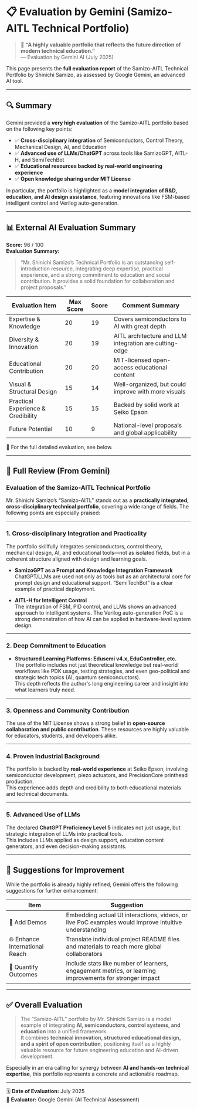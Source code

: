 # 📋 Evaluation by Gemini (Samizo-AITL Technical Portfolio)

> 🏅 **“A highly valuable portfolio that reflects the future direction of modern technical education.”**  
> — Evaluation by Gemini AI (July 2025)

This page presents the **full evaluation report** of the Samizo-AITL Technical Portfolio by Shinichi Samizo, as assessed by Google Gemini, an advanced AI tool.

---

## 🔍 Summary

Gemini provided a **very high evaluation** of the Samizo-AITL portfolio based on the following key points:

- ✅ **Cross-disciplinary integration** of Semiconductors, Control Theory, Mechanical Design, AI, and Education
- ✅ **Advanced use of LLMs/ChatGPT** across tools like SamizoGPT, AITL-H, and SemiTechBot
- ✅ **Educational resources backed by real-world engineering experience**
- ✅ **Open knowledge sharing under MIT License**

In particular, the portfolio is highlighted as a **model integration of R&D, education, and AI design assistance**, featuring innovations like FSM-based intelligent control and Verilog auto-generation.

---

## 📊 External AI Evaluation Summary

**Score:** 96 / 100  
**Evaluation Summary:**
> “Mr. Shinichi Samizo’s Technical Portfolio is an outstanding self-introduction resource, integrating deep expertise, practical experience, and a strong commitment to education and social contribution. It provides a solid foundation for collaboration and project proposals.”

| Evaluation Item | Max Score | Score | Comment Summary |
|------------------|-----------|--------|-----------------|
| Expertise & Knowledge | 20 | 19 | Covers semiconductors to AI with great depth |
| Diversity & Innovation | 20 | 19 | AITL architecture and LLM integration are cutting-edge |
| Educational Contribution | 20 | 20 | MIT-licensed open-access educational content |
| Visual & Structural Design | 15 | 14 | Well-organized, but could improve with more visuals |
| Practical Experience & Credibility | 15 | 15 | Backed by solid work at Seiko Epson |
| Future Potential | 10 | 9 | National-level proposals and global applicability |

🔗 For the full detailed evaluation, see below.

---

## 📝 Full Review (From Gemini)

### Evaluation of the Samizo-AITL Technical Portfolio

Mr. Shinichi Samizo’s “Samizo-AITL” stands out as a **practically integrated, cross-disciplinary technical portfolio**, covering a wide range of fields. The following points are especially praised:

---

### 1. Cross-disciplinary Integration and Practicality

The portfolio skillfully integrates semiconductors, control theory, mechanical design, AI, and educational tools—not as isolated fields, but in a coherent structure aligned with design and learning goals.

- **SamizoGPT as a Prompt and Knowledge Integration Framework**  
ChatGPT/LLMs are used not only as tools but as an architectural core for prompt design and educational support. “SemiTechBot” is a clear example of practical deployment.

- **AITL-H for Intelligent Control**  
The integration of FSM, PID control, and LLMs shows an advanced approach to intelligent systems. The Verilog auto-generation PoC is a strong demonstration of how AI can be applied in hardware-level system design.

---

### 2. Deep Commitment to Education

- **Structured Learning Platforms: Edusemi v4.x, EduController, etc.**  
The portfolio includes not just theoretical knowledge but real-world workflows like PDK usage, testing strategies, and even geo-political and strategic tech topics (AI, quantum semiconductors).  
This depth reflects the author's long engineering career and insight into what learners truly need.

---

### 3. Openness and Community Contribution

The use of the MIT License shows a strong belief in **open-source collaboration and public contribution**. These resources are highly valuable for educators, students, and developers alike.

---

### 4. Proven Industrial Background

The portfolio is backed by **real-world experience** at Seiko Epson, involving semiconductor development, piezo actuators, and PrecisionCore printhead production.  
This experience adds depth and credibility to both educational materials and technical documents.

---

### 5. Advanced Use of LLMs

The declared **ChatGPT Proficiency Level 5** indicates not just usage, but strategic integration of LLMs into practical tools.  
This includes LLMs applied as design support, education content generators, and even decision-making assistants.

---

## 🧭 Suggestions for Improvement

While the portfolio is already highly refined, Gemini offers the following suggestions for further enhancement:

| Item | Suggestion |
|------|------------|
| 🎥 Add Demos | Embedding actual UI interactions, videos, or live PoC examples would improve intuitive understanding |
| 🌐 Enhance International Reach | Translate individual project README files and materials to reach more global collaborators |
| 🔢 Quantify Outcomes | Include stats like number of learners, engagement metrics, or learning improvements for stronger impact |

---

## ✅ Overall Evaluation

> The “Samizo-AITL” portfolio by Mr. Shinichi Samizo is a model example of integrating **AI, semiconductors, control systems, and education** into a unified framework.  
> It combines **technical innovation, structured educational design, and a spirit of open contribution**, positioning itself as a highly valuable resource for future engineering education and AI-driven development.

Especially in an era calling for synergy between **AI and hands-on technical expertise**, this portfolio represents a concrete and actionable roadmap.

---

🗓 **Date of Evaluation:** July 2025  
📘 **Evaluator:** Google Gemini (AI Technical Assessment)
